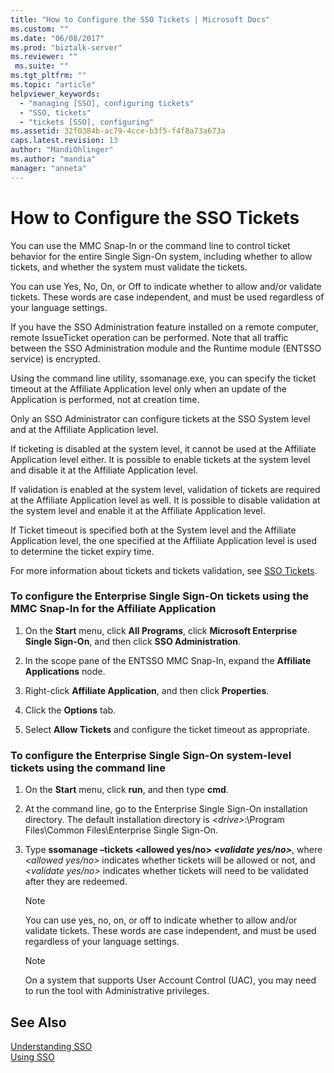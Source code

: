 ```yaml
---
title: "How to Configure the SSO Tickets | Microsoft Docs"
ms.custom: ""
ms.date: "06/08/2017"
ms.prod: "biztalk-server"
ms.reviewer: ""
 ms.suite: ""
ms.tgt_pltfrm: ""
ms.topic: "article"
helpviewer_keywords: 
  - "managing [SSO], configuring tickets"
  - "SSO, tickets"
  - "tickets [SSO], configuring"
ms.assetid: 32f0384b-ac79-4cce-b3f5-f4f8a73a673a
caps.latest.revision: 13
author: "MandiOhlinger"
ms.author: "mandia"
manager: "anneta"
---
```

# How to Configure the SSO Tickets
You can use the MMC Snap-In or the command line to control ticket behavior for the entire Single Sign-On system, including whether to allow tickets, and whether the system must validate the tickets.  
  
 You can use Yes, No, On, or Off to indicate whether to allow and/or validate tickets. These words are case independent, and must be used regardless of your language settings.  
  
 If you have the SSO Administration feature installed on a remote computer, remote IssueTicket operation can be performed. Note that all traffic between the SSO Administration module and the Runtime module (ENTSSO service) is encrypted.  
  
 Using the command line utility, ssomanage.exe, you can specify the ticket timeout at the Affiliate Application level only when an update of the Application is performed,  not at creation time.  
  
 Only an SSO Administrator can configure tickets at the SSO System level and at the Affiliate Application level.  
  
 If ticketing is disabled at the system level, it cannot be used at the Affiliate Application level either. It is possible to enable tickets at the system level and disable it at the Affiliate Application level.  
  
 If validation is enabled at the system level, validation of tickets are required at the Affiliate Application level as well. It is possible to disable validation at the system level and enable it at the Affiliate Application level.  
  
 If Ticket timeout is specified both at the System level and the Affiliate Application level, the one specified at the Affiliate Application level is used to determine the ticket expiry time.  
  
 For more information about tickets and tickets validation, see [SSO Tickets](../core/sso-tickets.md).  
  
### To configure the Enterprise Single Sign-On tickets using the MMC Snap-In for the Affiliate Application  
  
1.  On the **Start** menu, click **All Programs**, click **Microsoft Enterprise Single Sign-On**, and then click **SSO Administration**.  
  
2.  In the scope pane of the ENTSSO MMC Snap-In, expand the **Affiliate Applications** node.  
  
3.  Right-click **Affiliate Application**, and then click **Properties**.  
  
4.  Click the **Options** tab.  
  
5.  Select **Allow Tickets** and configure the ticket timeout as appropriate.  
  
### To configure the Enterprise Single Sign-On system-level tickets using the command line  
  
1.  On the **Start** menu, click **run**, and then type **cmd**.  
  
2.  At the command line, go to the Enterprise Single Sign-On installation directory. The default installation directory is *\<drive>*:\Program Files\Common Files\Enterprise Single Sign-On.  
  
3.  Type **ssomanage –tickets \<allowed yes/no> *\<validate yes/no>***, where *\<allowed yes/no>* indicates whether tickets will be allowed or not, and *\<validate yes/no>* indicates whether tickets will need to be validated after they are redeemed.  
  
    > [!NOTE]
    >  You can use yes, no, on, or off to indicate whether to allow and/or validate tickets. These words are case independent, and must be used regardless of your language settings.  
  
    > [!NOTE]
    >  On a system that supports User Account Control (UAC), you may need to run the tool with Administrative privileges.  
  
## See Also  
 [Understanding SSO](../core/understanding-sso.md)   
 [Using SSO](../core/using-sso.md)
